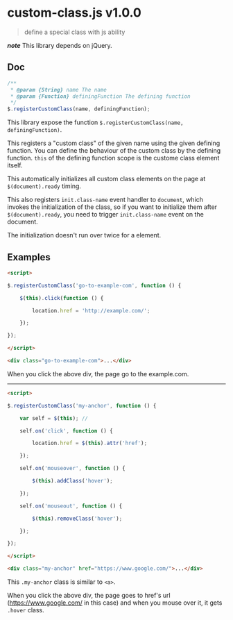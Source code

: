 # custom-class.js v1.0.0

> define a special class with js ability

***note*** This library depends on jQuery.


## Doc

```js
/**
 * @param {String} name The name
 * @param {Function} definingFunction The defining function
 */
$.registerCustomClass(name, definingFunction);
```

This library expose the function `$.registerCustomClass(name, definingFunction)`.

This registers a "custom class" of the given name using the given defining function.
You can define the behaviour of the custom class by the defining function. `this` of the defining function scope is the custome class element itself.

This automatically initializes all custom class elements on the page at `$(document).ready` timing.

This also registers `init.class-name` event handler to `document`, which invokes the initialization of the class,
so if you want to initialize them after `$(document).ready`, you need to trigger `init.class-name` event on the document.

The initialization doesn't run over twice for a element.

## Examples

```html
<script>

$.registerCustomClass('go-to-example-com', function () {

    $(this).click(function () {

        location.href = 'http://example.com/';

    });

});

</script>

<div class="go-to-example-com">...</div>
```

When you click the above div, the page go to the example.com.

----

```html
<script>

$.registerCustomClass('my-anchor', function () {

    var self = $(this); //

    self.on('click', function () {

        location.href = $(this).attr('href');

    });

    self.on('mouseover', function () {

        $(this).addClass('hover');

    });

    self.on('mouseout', function () {

        $(this).removeClass('hover');

    });

});

</script>

<div class="my-anchor" href="https://www.google.com/">...</div>
```

This `.my-anchor` class is similar to `<a>`.

When you click the above div, the page goes to href's url (https://www.google.com/ in this case) and when you mouse over it, it gets `.hover` class.

